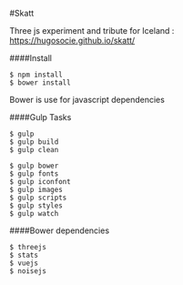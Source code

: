 #Skatt

Three js experiment and tribute for Iceland : https://hugosocie.github.io/skatt/

####Install

    $ npm install
    $ bower install

Bower is use for javascript dependencies

####Gulp Tasks

    $ gulp
    $ gulp build
    $ gulp clean

    $ gulp bower
    $ gulp fonts
    $ gulp iconfont
    $ gulp images
    $ gulp scripts
    $ gulp styles
    $ gulp watch

####Bower dependencies

    $ threejs
    $ stats
    $ vuejs
    $ noisejs